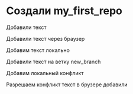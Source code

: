 # Создали my_first_repo

Добавили текст

Добавили текст через браузер

Добавим текст локально

Добавили текст на ветку new_branch

Добавим локальный конфликт

Разрешаем конфликт текст в брузере добавили
